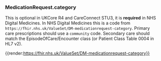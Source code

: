 ### MedicationRequest.category

This is optional in UKCore R4 and CareConnect STU3, it is **required** in NHS Digital Medicines. In NHS Digital Medicines this is a code from `https://fhir.nhs.uk/ValueSet/DM-medicationrequest-category`. Primary care prescriptions should use a `community` code. Secondary care should match the EpisodeOfCare/Encounter class (or Patient Class Table 0004 in HL7 v2).

{{render:https://fhir.nhs.uk/ValueSet/DM-medicationrequest-category}}